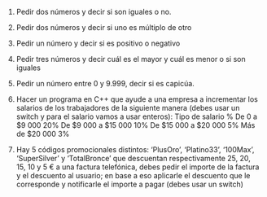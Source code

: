 1. Pedir dos números y decir si son iguales o no.

2. Pedir dos números y decir si uno es múltiplo de otro

3. Pedir un número y decir si es positivo o negativo

4. Pedir tres números y decir cuál es el mayor y cuál es menor o si son iguales

5. Pedir un número entre 0 y 9.999, decir si es capicúa.

6. Hacer un programa en C++ que ayude a una empresa a incrementar los salarios de
los trabajadores de la siguiente manera (debes usar un switch y para el salario vamos a
usar enteros):
Tipo de salario %
De 0 a $9 000 20%
De $9 000 a $15 000 10%
De $15 000 a $20 000 5%
Más de $20 000 3%

7. Hay 5 códigos promocionales distintos: ‘PlusOro’, ‘Platino33’, ‘100Max’, ‘SuperSilver’ y
‘TotalBronce’ que descuentan respectivamente 25, 20, 15, 10 y 5 € a una factura
telefónica, debes pedir el importe de la factura y el descuento al usuario; en base a eso
aplicarle el descuento que le corresponde y notificarle el importe a pagar (debes usar
un switch)
